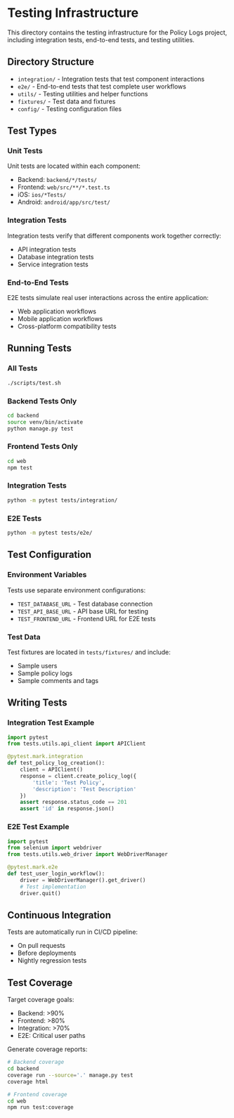 # Testing Infrastructure

This directory contains the testing infrastructure for the Policy Logs project, including integration tests, end-to-end tests, and testing utilities.

## Directory Structure

- `integration/` - Integration tests that test component interactions
- `e2e/` - End-to-end tests that test complete user workflows
- `utils/` - Testing utilities and helper functions
- `fixtures/` - Test data and fixtures
- `config/` - Testing configuration files

## Test Types

### Unit Tests
Unit tests are located within each component:
- Backend: `backend/*/tests/`
- Frontend: `web/src/**/*.test.ts`
- iOS: `ios/*Tests/`
- Android: `android/app/src/test/`

### Integration Tests
Integration tests verify that different components work together correctly:
- API integration tests
- Database integration tests
- Service integration tests

### End-to-End Tests
E2E tests simulate real user interactions across the entire application:
- Web application workflows
- Mobile application workflows
- Cross-platform compatibility tests

## Running Tests

### All Tests
```bash
./scripts/test.sh
```

### Backend Tests Only
```bash
cd backend
source venv/bin/activate
python manage.py test
```

### Frontend Tests Only
```bash
cd web
npm test
```

### Integration Tests
```bash
python -m pytest tests/integration/
```

### E2E Tests
```bash
python -m pytest tests/e2e/
```

## Test Configuration

### Environment Variables
Tests use separate environment configurations:
- `TEST_DATABASE_URL` - Test database connection
- `TEST_API_BASE_URL` - API base URL for testing
- `TEST_FRONTEND_URL` - Frontend URL for E2E tests

### Test Data
Test fixtures are located in `tests/fixtures/` and include:
- Sample users
- Sample policy logs
- Sample comments and tags

## Writing Tests

### Integration Test Example
```python
import pytest
from tests.utils.api_client import APIClient

@pytest.mark.integration
def test_policy_log_creation():
    client = APIClient()
    response = client.create_policy_log({
        'title': 'Test Policy',
        'description': 'Test Description'
    })
    assert response.status_code == 201
    assert 'id' in response.json()
```

### E2E Test Example
```python
import pytest
from selenium import webdriver
from tests.utils.web_driver import WebDriverManager

@pytest.mark.e2e
def test_user_login_workflow():
    driver = WebDriverManager().get_driver()
    # Test implementation
    driver.quit()
```

## Continuous Integration

Tests are automatically run in CI/CD pipeline:
- On pull requests
- Before deployments
- Nightly regression tests

## Test Coverage

Target coverage goals:
- Backend: >90%
- Frontend: >80%
- Integration: >70%
- E2E: Critical user paths

Generate coverage reports:
```bash
# Backend coverage
cd backend
coverage run --source='.' manage.py test
coverage html

# Frontend coverage
cd web
npm run test:coverage
```